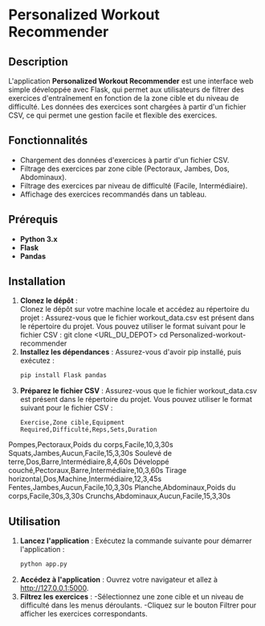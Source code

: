 # Personalized Workout Recommender

## Description

L'application **Personalized Workout Recommender** est une interface web simple développée avec Flask, qui permet aux utilisateurs de filtrer des exercices d'entraînement en fonction de la zone cible et du niveau de difficulté. Les données des exercices sont chargées à partir d'un fichier CSV, ce qui permet une gestion facile et flexible des exercices.

## Fonctionnalités

- Chargement des données d'exercices à partir d'un fichier CSV.
- Filtrage des exercices par zone cible (Pectoraux, Jambes, Dos, Abdominaux).
- Filtrage des exercices par niveau de difficulté (Facile, Intermédiaire).
- Affichage des exercices recommandés dans un tableau.

## Prérequis

- **Python 3.x**
- **Flask**
- **Pandas**

## Installation

1. **Clonez le dépôt** :  
   Clonez le dépôt sur votre machine locale et accédez au répertoire du projet :
   Assurez-vous que le fichier workout_data.csv est présent dans le répertoire du projet. Vous pouvez utiliser le format suivant pour le fichier CSV :
   git clone <URL_DU_DEPOT>
   cd Personalized-workout-recommender
2. **Installez les dépendances** :
   Assurez-vous d'avoir pip installé, puis exécutez :
   ```bash
   pip install Flask pandas
3. **Préparez le fichier CSV** :
   Assurez-vous que le fichier workout_data.csv est présent dans le répertoire du projet. Vous pouvez utiliser le format suivant pour le fichier CSV :
   ```CSV
   Exercise,Zone cible,Equipment Required,Difficulté,Reps,Sets,Duration
Pompes,Pectoraux,Poids du corps,Facile,10,3,30s
Squats,Jambes,Aucun,Facile,15,3,30s
Soulevé de terre,Dos,Barre,Intermédiaire,8,4,60s
Développé couché,Pectoraux,Barre,Intermédiaire,10,3,60s
Tirage horizontal,Dos,Machine,Intermédiaire,12,3,45s
Fentes,Jambes,Aucun,Facile,10,3,30s
Planche,Abdominaux,Poids du corps,Facile,30s,3,30s
Crunchs,Abdominaux,Aucun,Facile,15,3,30s
## Utilisation
1. **Lancez l'application** :
   Exécutez la commande suivante pour démarrer l'application :
   ```bash
   python app.py
3. **Accédez à l'application** :
   Ouvrez votre navigateur et allez à http://127.0.0.1:5000.
4. **Filtrez les exercices** :
   -Sélectionnez une zone cible et un niveau de difficulté dans les menus déroulants.
   -Cliquez sur le bouton Filtrer pour afficher les exercices correspondants.




